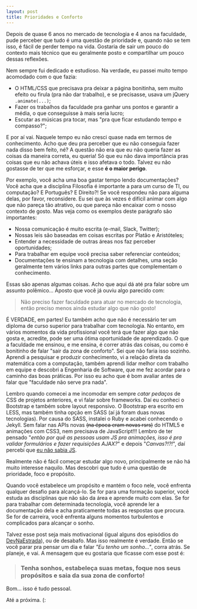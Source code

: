 ```yaml
---
layout: post
title: Prioridades e Conforto
---
```


Depois de quase 6 anos no mercado de tecnologia e 4 anos na faculdade, pude perceber que tudo é uma questão de prioridade e, quando não se tem isso, é fácil de perder tempo na vida. Gostaria de sair um pouco do contexto mais técnico que eu geralmente posto e compartilhar um pouco dessas reflexões.

Nem sempre fui dedicado e estudioso. Na verdade, eu passei muito tempo acomodado com o que fazia:

* O HTML/CSS que precisava pra deixar a página bonitinha, sem muito efeito ou firula (pra não dar trabalho), e se precisasse, usava um jQuery `.animate(...)`;
* Fazer os trabalhos da faculdade pra ganhar uns pontos e garantir a média, o que conseguisse à mais seria lucro;
* Escutar as músicas pra tocar, mas "pra que ficar estudando tempo e compasso?";

E por aí vai. Naquele tempo eu não cresci quase nada em termos de conhecimento. Acho que deu pra perceber que eu não conseguia fazer nada disso bem feito, né? A questão não era que eu não queria fazer as coisas da maneira correta, eu queria! Só que eu não dava importância pras coisas que eu não achava úteis e isso afetava o todo. Talvez eu não gostasse de ter que me esforçar, e esse **é o maior perigo**.

Por exemplo, você acha uma boa gastar tempo lendo documentações? Você acha que a disciplina Filosofia é importante a para um curso de TI, ou computação? E Português? E Direito?! Se você respondeu não para alguma delas, por favor, reconsidere. Eu sei que às vezes é difícil animar com algo que não pareça tão atrativo, ou que pareça não encaixar com o nosso contexto de gosto. Mas veja como os exemplos deste parágrafo são importantes:

* Nossa comunicação é muito escrita (e-mail, Slack, Twitter);
* Nossas leis são baseadas em coisas escritas por Platão e Aristóteles;
* Entender a necessidade de outras áreas nos faz perceber oportunidades;
* Para trabalhar em equipe você precisa saber referenciar conteúdos;
* Documentações te ensinam a tecnologia com detalhes, uma seção geralmente tem vários links para outras partes que complementam o conhecimento.

Essas são apenas algumas coisas. Acho que aqui dá até pra falar sobre um assunto polêmico... Aposto que você já ouviu algo parecido com:

> Não preciso fazer faculdade para atuar no mercado de tecnologia, então preciso menos ainda estudar algo que não gosto!

É VERDADE, em partes! Eu também acho que não é necessário ter um diploma de curso superior para trabalhar com tecnologia. No entanto, em vários momentos da vida profissional você terá que fazer algo que não gosta e, acredite, pode ser uma ótima oportunidade de aprendizado. O que a faculdade me ensinou, e me ensina, é correr atrás das coisas, ou como é bonitinho de falar "sair da zona de conforto". Sei que não faria isso sozinho. Aprendi a pesquisar e produzir conhecimento, vi a relação direta da matemática com a computação, também aprendi lidar melhor com trabalho em equipe e descobri a Engenharia de Software, que me fez acordar para o caminho das boas práticas. Por isso eu acho que é bom avaliar antes de falar que "faculdade não serve pra nada".

Lembro quando comecei a me incomodar em sempre *catar pedaços* de CSS de projetos anteriores, e vi falar sobre frameworks. Daí eu conheci o Bootstrap e também sobre layout responsivo. O Bootstrap era escrito em LESS, mas também tinha opção em SASS (aí já foram duas novas tecnologias). Por causa do SASS, instalei o Ruby e acabei conhecendo o Jekyll. Sem falar nas APIs novas ~~(na época eram novas rsrs)~~ do HTML5 e animações com CSS3, nem precisava de JavaScript!!! Lembro de ter pensado "*então por quê as pessoas usam JS pra animações, isso é pra validar formulários e fazer requisições AJAX?*" e depois "*Canvas?!?!*", daí percebi que [eu não sabia JS](https://github.com/cezaraugusto/You-Dont-Know-JS).

Realmente não é fácil começar estudar algo novo, principalmente se não há muito interesse naquilo. Mas descobri que tudo é uma questão de prioridade, foco e propósito.

Quando você estabelece um propósito e mantém o foco nele, você enfrenta qualquer desafio para alcançá-lo. Se for para uma formação superior, você estuda as disciplinas que não são da área e aprende muito com elas. Se for para trabalhar com determinada tecnologia, você aprende ler a documentação dela e acha praticamente todas as respostas que procura. Se for de carreira, você enfrenta alguns momentos turbulentos e complicados para alcançar o sonho.

Talvez esse post seja mais motivacional (igual alguns dos episódios do [DevNaEstrada](http://devnaestrada.com.br/)), ou de desabafo. Mas isso realmente é verdade. Então se você parar pra pensar um dia e falar *"Eu tenho um sonho..."*, corra atrás. Se planeje, e vai. A mensagem que eu gostaria que ficasse com esse post é:

> ### Tenha sonhos, estabeleça suas metas, foque nos seus propósitos e saia da sua zona de conforto!

Bom... isso é tudo pessoal.

Até a próxima.
(:
